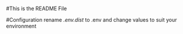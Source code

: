 #This is the README File

#Configuration
rename *.env.dist* to .env and change values to suit your environment